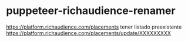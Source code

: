 # puppeteer-richaudience-renamer
https://platform.richaudience.com/placements
tener listado preexistente
https://platform.richaudience.com/placements/update/XXXXXXXXX


